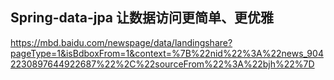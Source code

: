## Spring-data-jpa 让数据访问更简单、更优雅

https://mbd.baidu.com/newspage/data/landingshare?pageType=1&isBdboxFrom=1&context=%7B%22nid%22%3A%22news_9042230897644922687%22%2C%22sourceFrom%22%3A%22bjh%22%7D
